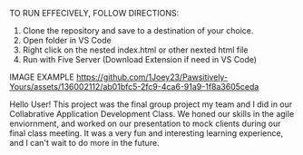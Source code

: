 TO RUN EFFECIVELY, FOLLOW DIRECTIONS:
1. Clone the repository and save to a destination of your choice.
2. Open folder in VS Code
3. Right click on the nested index.html or other nexted html file
4. Run with Five Server (Download Extension if need in VS Code)

IMAGE EXAMPLE
https://github.com/1Joey23/Pawsitively-Yours/assets/136002112/ab01bfc5-2fc9-4ca6-91a9-1f8a3605ceda


Hello User!
This project was the final group project my team and I did in our Collabrative Application Development Class.
We honed our skills in the agile enviornment, and worked on our presentation to mock clients during our final class meeting.
It was a very fun and interesting learning experience, and I can't wait to do more in the future.
